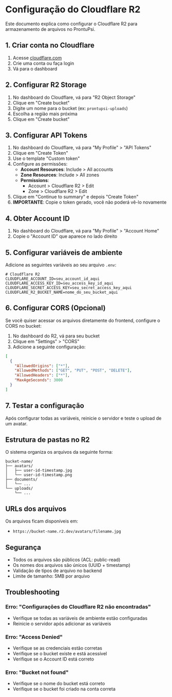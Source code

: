 # Configuração do Cloudflare R2

Este documento explica como configurar o Cloudflare R2 para armazenamento de arquivos no ProntuPsi.

## 1. Criar conta no Cloudflare

1. Acesse [cloudflare.com](https://cloudflare.com)
2. Crie uma conta ou faça login
3. Vá para o dashboard

## 2. Configurar R2 Storage

1. No dashboard do Cloudflare, vá para "R2 Object Storage"
2. Clique em "Create bucket"
3. Digite um nome para o bucket (ex: `prontupsi-uploads`)
4. Escolha a região mais próxima
5. Clique em "Create bucket"

## 3. Configurar API Tokens

1. No dashboard do Cloudflare, vá para "My Profile" > "API Tokens"
2. Clique em "Create Token"
3. Use o template "Custom token"
4. Configure as permissões:
   - **Account Resources**: Include > All accounts
   - **Zone Resources**: Include > All zones
   - **Permissions**:
     - Account > Cloudflare R2 > Edit
     - Zone > Cloudflare R2 > Edit
5. Clique em "Continue to summary" e depois "Create Token"
6. **IMPORTANTE**: Copie o token gerado, você não poderá vê-lo novamente

## 4. Obter Account ID

1. No dashboard do Cloudflare, vá para "My Profile" > "Account Home"
2. Copie o "Account ID" que aparece no lado direito

## 5. Configurar variáveis de ambiente

Adicione as seguintes variáveis ao seu arquivo `.env`:

```env
# Cloudflare R2
CLOUDFLARE_ACCOUNT_ID=seu_account_id_aqui
CLOUDFLARE_ACCESS_KEY_ID=seu_access_key_id_aqui
CLOUDFLARE_SECRET_ACCESS_KEY=seu_secret_access_key_aqui
CLOUDFLARE_R2_BUCKET_NAME=nome_do_seu_bucket_aqui
```

## 6. Configurar CORS (Opcional)

Se você quiser acessar os arquivos diretamente do frontend, configure o CORS no bucket:

1. No dashboard do R2, vá para seu bucket
2. Clique em "Settings" > "CORS"
3. Adicione a seguinte configuração:

```json
[
  {
    "AllowedOrigins": ["*"],
    "AllowedMethods": ["GET", "PUT", "POST", "DELETE"],
    "AllowedHeaders": ["*"],
    "MaxAgeSeconds": 3000
  }
]
```

## 7. Testar a configuração

Após configurar todas as variáveis, reinicie o servidor e teste o upload de um avatar.

## Estrutura de pastas no R2

O sistema organiza os arquivos da seguinte forma:

```
bucket-name/
├── avatars/
│   ├── user-id-timestamp.jpg
│   └── user-id-timestamp.png
├── documents/
│   └── ...
└── uploads/
    └── ...
```

## URLs dos arquivos

Os arquivos ficam disponíveis em:
- `https://bucket-name.r2.dev/avatars/filename.jpg`

## Segurança

- Todos os arquivos são públicos (ACL: public-read)
- Os nomes dos arquivos são únicos (UUID + timestamp)
- Validação de tipos de arquivo no backend
- Limite de tamanho: 5MB por arquivo

## Troubleshooting

### Erro: "Configurações do Cloudflare R2 não encontradas"
- Verifique se todas as variáveis de ambiente estão configuradas
- Reinicie o servidor após adicionar as variáveis

### Erro: "Access Denied"
- Verifique se as credenciais estão corretas
- Verifique se o bucket existe e está acessível
- Verifique se o Account ID está correto

### Erro: "Bucket not found"
- Verifique se o nome do bucket está correto
- Verifique se o bucket foi criado na conta correta

